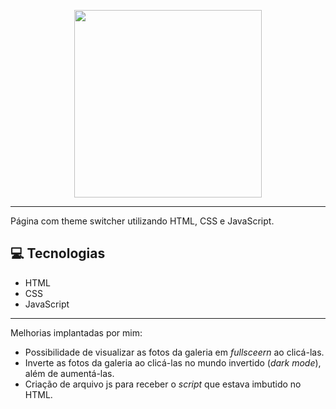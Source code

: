 <p align="center">
    <img width="300" src="https://micheleambrosio.github.io/semana-frontend-mundo-invertido/assets/images/banner/logo.svg">
</p>

-------
Página com theme switcher utilizando HTML, CSS e JavaScript.

## 💻 Tecnologias
- HTML
- CSS
- JavaScript

-------

Melhorias implantadas por mim:
- Possibilidade de visualizar as fotos da galeria em _fullsceern_ ao clicá-las.
- Inverte as fotos da galeria ao clicá-las no mundo invertido (_dark mode_), além de aumentá-las.
- Criação de arquivo js para receber o _script_ que estava imbutido no HTML.

